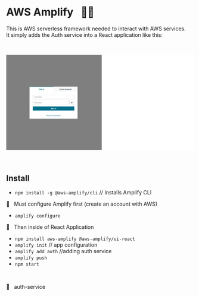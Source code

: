 # AWS Amplify &nbsp; 🕵️‍♂️

This is AWS serverless framework needed to interact with AWS services.    
It simply adds the Auth service into a React application like this:

<br />

![Sign in/ Sign out](/src/assets/signIn-signOut.png)


<br />

## Install

- `npm install -g @aws-amplify/cli`    // Installs Amplify CLI

🚏 &nbsp; Must configure Amplify first (create an account with AWS)

- `amplify configure`   

🚏 &nbsp; Then inside of React Application

- `npm install aws-amplify @aws-amplify/ui-react`
- `amplify init`   // app configuration
- `amplify add auth` //adding auth service
- `amplify push`
- `npm start`


<br />

:100: &nbsp;  auth-service

